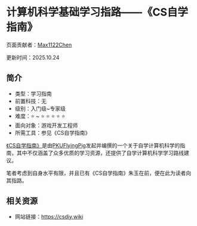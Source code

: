 # 计算机科学基础学习指路——《CS自学指南》

页面贡献者：[Max1122Chen](https://github.com/Max1122Chen)

更新时间：2025.10.24

## 简介

- 类型：学习指南
- 前置科技：无
- 级别：入门级~专家级
- 难度：⭐ ~ ⭐ ⭐ ⭐ ⭐ ⭐ 
- 面向对象：游戏开发工程师
- 所需工具：参见《CS自学指南》

[《CS自学指南》](https://csdiy.wiki/)是由[PKUFlyingPig](https://github.com/PKUFlyingPig)发起并编撰的一个关于自学计算机科学的指南，其中不仅涵盖了众多优质的学习资源，还提供了自学计算机科学学习路线建议。

笔者考虑到自身水平有限，并且已有《CS自学指南》朱玉在前，便在此为读者向其指路。

## 相关资源

- 网站链接：https://csdiy.wiki
